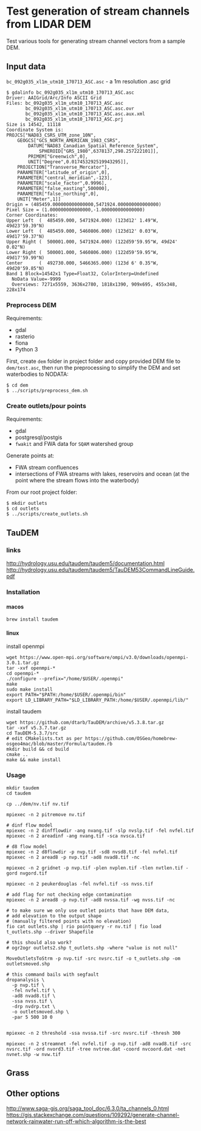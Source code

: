 # Test generation of stream channels from LIDAR DEM

Test various tools for generating stream channel vectors from a sample DEM.

## Input data

`bc_092g035_xl1m_utm10_170713_ASC.asc` - a 1m resolution .asc grid

```
$ gdalinfo bc_092g035_xl1m_utm10_170713_ASC.asc
Driver: AAIGrid/Arc/Info ASCII Grid
Files: bc_092g035_xl1m_utm10_170713_ASC.asc
       bc_092g035_xl1m_utm10_170713_ASC.asc.ovr
       bc_092g035_xl1m_utm10_170713_ASC.asc.aux.xml
       bc_092g035_xl1m_utm10_170713_ASC.prj
Size is 14542, 11118
Coordinate System is:
PROJCS["NAD83_CSRS_UTM_zone_10N",
    GEOGCS["GCS_NORTH_AMERICAN_1983_CSRS",
        DATUM["NAD83_Canadian_Spatial_Reference_System",
            SPHEROID["GRS_1980",6378137,298.257222101]],
        PRIMEM["Greenwich",0],
        UNIT["Degree",0.017453292519943295]],
    PROJECTION["Transverse_Mercator"],
    PARAMETER["latitude_of_origin",0],
    PARAMETER["central_meridian",-123],
    PARAMETER["scale_factor",0.9996],
    PARAMETER["false_easting",500000],
    PARAMETER["false_northing",0],
    UNIT["Meter",1]]
Origin = (485459.000000000000000,5471924.000000000000000)
Pixel Size = (1.000000000000000,-1.000000000000000)
Corner Coordinates:
Upper Left  (  485459.000, 5471924.000) (123d12' 1.49"W, 49d23'59.39"N)
Lower Left  (  485459.000, 5460806.000) (123d12' 0.03"W, 49d17'59.37"N)
Upper Right (  500001.000, 5471924.000) (122d59'59.95"W, 49d24' 0.02"N)
Lower Right (  500001.000, 5460806.000) (122d59'59.95"W, 49d17'59.99"N)
Center      (  492730.000, 5466365.000) (123d 6' 0.35"W, 49d20'59.85"N)
Band 1 Block=14542x1 Type=Float32, ColorInterp=Undefined
  NoData Value=-9999
  Overviews: 7271x5559, 3636x2780, 1818x1390, 909x695, 455x348, 228x174
```

### Preprocess DEM

Requirements:
- gdal
- rasterio
- fiona
- Python 3

First, create `dem` folder in project folder and copy provided DEM file to `dem/test.asc`, then run the preprocessing to simplify the DEM and set waterbodies to NODATA:

```        
$ cd dem
$ ../scripts/preprocess_dem.sh
```


### Create outlets/pour points

Requirements:
- gdal
- postgresql/postgis
- `fwakit` and FWA data for `SQAM` watershed group

Generate points at:
- FWA stream confluences
- intersections of FWA streams with lakes, reservoirs and ocean (at the point where the stream flows into the waterbody)

From our root project folder:

```
$ mkdir outlets
$ cd outlets
$ ../scripts/create_outlets.sh
```


## TauDEM

### links
http://hydrology.usu.edu/taudem/taudem5/documentation.html
http://hydrology.usu.edu/taudem/taudem5/TauDEM53CommandLineGuide.pdf

### Installation

#### macos
```
brew install taudem
```

#### linux

install openmpi 

```
wget https://www.open-mpi.org/software/ompi/v3.0/downloads/openmpi-3.0.1.tar.gz
tar -xvf openmpi-*
cd openmpi-*
./configure --prefix="/home/$USER/.openmpi"
make
sudo make install
export PATH="$PATH:/home/$USER/.openmpi/bin"
export LD_LIBRARY_PATH="$LD_LIBRARY_PATH:/home/$USER/.openmpi/lib/"
```

install taudem

```
wget https://github.com/dtarb/TauDEM/archive/v5.3.8.tar.gz
tar -xvf v5.3.7.tar.gz
cd TauDEM-5.3.7/src
# edit CMakelists.txt as per https://github.com/OSGeo/homebrew-osgeo4mac/blob/master/Formula/taudem.rb
mkdir build && cd build
cmake ..
make && make install
```


### Usage


```
mkdir taudem
cd taudem

cp ../dem/nv.tif nv.tif

mpiexec -n 2 pitremove nv.tif 

# dinf flow model
mpiexec -n 2 dinfflowdir -ang nvang.tif -slp nvslp.tif -fel nvfel.tif
mpiexec -n 2 areadinf -ang nvang.tif -sca nvsca.tif

# d8 flow model
mpiexec -n 2 d8flowdir -p nvp.tif -sd8 nvsd8.tif -fel nvfel.tif
mpiexec -n 2 aread8 -p nvp.tif -ad8 nvad8.tif -nc

mpiexec -n 2 gridnet -p nvp.tif -plen nvplen.tif -tlen nvtlen.tif -gord nvgord.tif

mpiexec -n 2 peukerdouglas -fel nvfel.tif -ss nvss.tif 

# add flag for not checking edge contamination
mpiexec -n 2 aread8 -p nvp.tif -ad8 nvssa.tif -wg nvss.tif -nc

# to make sure we only use outlet points that have DEM data,
# add elevation to the output shape
# (manually filtered points with no elevation)
fio cat outlets.shp | rio pointquery -r nv.tif | fio load t_outlets.shp --driver Shapefile

# this should also work?
# ogr2ogr outlets2.shp t_outlets.shp -where "value is not null"

MoveOutletsToStrm -p nvp.tif -src nvsrc.tif -o t_outlets.shp -om outletsmoved.shp

# this command bails with segfault
dropanalysis \
  -p nvp.tif \
  -fel nvfel.tif \
  -ad8 nvad8.tif \
  -ssa nvss.tif \
  -drp nvdrp.txt \
  -o outletsmoved.shp \
  -par 5 500 10 0


mpiexec -n 2 threshold -ssa nvssa.tif -src nvsrc.tif -thresh 300

mpiexec -n 2 streamnet -fel nvfel.tif -p nvp.tif -ad8 nvad8.tif -src nvsrc.tif -ord nvord3.tif -tree nvtree.dat -coord nvcoord.dat -net nvnet.shp -w nvw.tif 

```

## Grass

## Other options
http://www.saga-gis.org/saga_tool_doc/6.3.0/ta_channels_0.html
https://gis.stackexchange.com/questions/109292/generate-channel-network-rainwater-run-off-which-algorithm-is-the-best